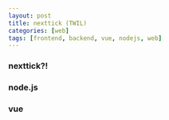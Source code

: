 ```yaml
---
layout: post
title: nexttick (TWIL)
categories: [web]
tags: [frontend, backend, vue, nodejs, web]
---
```



### nexttick?!


### node.js


### vue